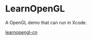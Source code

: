 # LearnOpenGL

A OpenGL demo that can run in Xcode.

[learnopengl-cn](https://learnopengl-cn.github.io/01%20Getting%20started/06%20Textures/)
